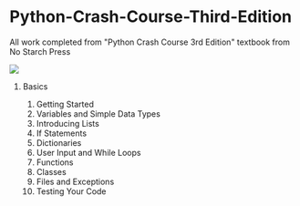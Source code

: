 # Python-Crash-Course-Third-Edition
All work completed from "Python Crash Course 3rd Edition" textbook from No Starch Press

<img src="PCC3e">

<ol>
    <li>Basics</li>
    <ol>
        <li>Getting Started</li>
        <li>Variables and Simple Data Types</li>
        <li>Introducing Lists</li>
        <li>If Statements</li>
        <li>Dictionaries</li>
        <li>User Input and While Loops</li>
        <li>Functions</li>
        <li>Classes</li>
        <li>Files and Exceptions</li>
        <li>Testing Your Code</li>
    </ol>

</ol>